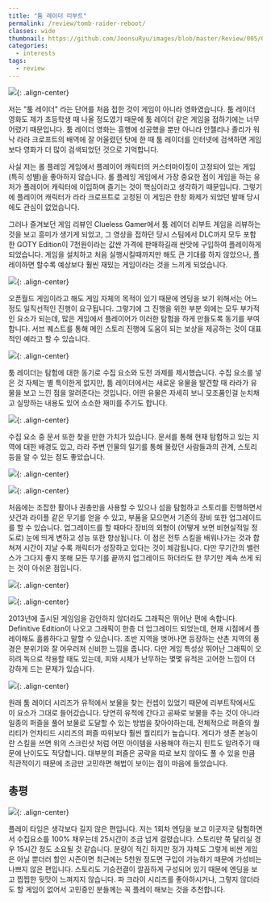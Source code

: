 ```yaml
---
title: "툼 레이더 리부트"
permalink: /review/tomb-raider-reboot/
classes: wide
thumbnail: https://github.com/JoonsuRyu/images/blob/master/Review/005/00.jpg?raw=true
categories:
  - interests
tags:
  - review
---
```


![](https://github.com/JoonsuRyu/images/blob/master/Review/005/00.jpg?raw=true){: .align-center}

저는 "툼 레이더" 라는 단어를 처음 접한 것이 게임이 아니라 영화였습니다. 툼 레이더 영화도 제가 초등학생 때 나올 정도였기 때문에 툼 레이더 같은 게임을 접하기에는 너무 어렸기 때문입니다. 툼 레이더 영화는 흥행에 성공했을 뿐만 아니라 안젤리나 졸리가 워낙 라라 크로프트의 배역에 잘 어울렸던 탓에 한 때 툼 레이더를 인터넷에 검색하면 게임보다 영화가 더 많이 검색되었던 것으로 기억합니다.

사실 저는 롤 플레잉 게임에서 플레이어 캐릭터의 커스터마이징이 고정되어 있는 게임(특히 성별)을 좋아하지 않습니다. 롤 플레잉 게임에서 가장 중요한 점이 게임을 하는 유저가 플레이어 캐릭터에 이입하며 즐기는 것이 핵심이라고 생각하기 때문입니다. 그렇기에 플레이어 캐릭터가 라라 크로프트로 고정된 이 게임은 한창 화제가 되었던 발매 당시에도 관심이 없었습니다.

그러나 즐겨보던 게임 리뷰인 Clueless Gamer에서 툼 레이더 리부트 게임을 리뷰하는 것을 보고 흥미가 생기게 되었고, 그 영상을 접하던 당시 스팀에서 DLC까지 모두 포함한 GOTY Edition이 7천원이라는 값싼 가격에 판매하길래 싼맛에 구입하여 플레이하게 되었습니다. 게임을 설치하고 처음 실행시킬때까지만 해도 큰 기대를 하지 않았으나, 플레이하면 할수록 예상보다 훨씬 재밌는 게임이라는 것을 느끼게 되었습니다.

![](https://github.com/JoonsuRyu/images/blob/master/Review/005/01.jpg?raw=true){: .align-center}

오픈월드 게임이라고 해도 게임 자체의 목적이 있기 때문에 엔딩을 보기 위해서는 어느정도 일직선적인 진행이 요구됩니다. 그렇기에 그 진행을 위한 부분 외에는 모두 부가적인 요소가 되는데, 많은 게임에서 플레이어가 이러한 탐험을 하게 만들도록 동기를 부여합니다. 서브 퀘스트를 통해 메인 스토리 진행에 도움이 되는 보상을 제공하는 것이 대표적인 예라고 할 수 있습니다.

![](https://github.com/JoonsuRyu/images/blob/master/Review/005/02.jpg?raw=true){: .align-center}

툼 레이더는 탐험에 대한 동기로 수집 요소와 도전 과제를 제시했습니다. 수집 요소를 넣은 것 자체는 별 특이한게 없지만, 툼 레이더에서는 새로운 유물을 발견할 때 라라가 유물을 보고 느낀 점을 알려준다는 것입니다. 어떤 유물은 자세히 보니 모조품인걸 눈치채고 실망하는 내용도 있어 소소한 재미를 주기도 합니다.

![](https://github.com/JoonsuRyu/images/blob/master/Review/005/03.jpg?raw=true){: .align-center}

수집 요소 중 문서 또한 찾을 만한 가치가 있습니다. 문서를 통해 현재 탐험하고 있는 지역에 대한 배경도 있고, 라라 주변 인물의 일기를 통해 몰랐던 사람들과의 관계, 스토리 등을 알 수 있는 점도 좋았습니다.

![](https://github.com/JoonsuRyu/images/blob/master/Review/005/04.jpg?raw=true){: .align-center}

![](https://github.com/JoonsuRyu/images/blob/master/Review/005/05.jpg?raw=true){: .align-center}

처음에는 조잡한 활이나 권총만을 사용할 수 있으나 섬을 탐험하고 스토리를 진행하면서 샷건과 라이플 같은 무기를 얻을 수 있고, 부품을 모으면서 기존의 장비 또한 업그레이드를 할 수 있습니다. 업그레이드를 할 때마다 장비의 외형이 (어떻게 보면 비현실적일 정도로) 눈에 띄게 변하고 성능 또한 향상됩니다. 이 점은 전투 스킬을 배워나가는 것과 합쳐져 시간이 지날 수록 캐릭터가 성장하고 있다는 것이 체감됩니다. 다만 무기간의 밸런스가 그다지 좋지 못해 모든 무기를 끝까지 업그레이드 하더라도 한 무기만 계속 쓰게 되는 것이 아쉬운 점입니다.

![](https://github.com/JoonsuRyu/images/blob/master/Review/005/06.jpg?raw=true){: .align-center}

![](https://github.com/JoonsuRyu/images/blob/master/Review/005/07.jpg?raw=true){: .align-center}

2013년에 출시된 게임임을 감안하지 않더라도 그래픽은 뛰어난 편에 속합니다. Definitive Edition이 나오고 그래픽이 한층 더 업그레이드 되었는데, 현재 시점에서 플레이해도 훌륭하다고 말할 수 있습니다. 초반 지역을 벗어나면 등장하는 산촌 지역의 풍경은 분위기와 잘 어우러져 신비한 느낌을 줍니다. 다만 게임 특성상 뛰어난 그래픽이 오히려 독으로 작용할 때도 있는데, 피와 시체가 난무하는 몇몇 유적은 고어한 느낌이 더 강하게 드는 문제가 있습니다.

![](https://github.com/JoonsuRyu/images/blob/master/Review/005/08.jpg?raw=true){: .align-center}

원래 툼 레이더 시리즈가 유적에서 보물을 찾는 컨셉이 있었기 때문에 리부트작에서도 이 요소가 그대로 들어갔습니다. 당연히 유적에 간다고 공짜로 보물을 주는 것이 아니라 일종의 퍼즐을 풀어 보물로 도달할 수 있는 방법을 찾아야하는데, 전체적으로 퍼즐의 퀄리티가 언차티드 시리즈의 퍼즐 따위보다 훨씬 퀄리티가 높습니다. 게다가 생존 본능이란 스킬을 쓰면 위의 스크린샷 처럼 어떤 아이템을 사용해야 하는지 힌트도 알려주기 때문에 난이도도 적당합니다. 대부분의 퍼즐은 공략을 따로 보지 않아도 풀 수 있을 만큼 직관적이기 때문에 조금만 고민하면 해법이 보이는 점이 마음에 들었습니다.

## 총평

![](https://github.com/JoonsuRyu/images/blob/master/Review/005/09.png?raw=true){: .align-center}

플레이 타임은 생각보다 길지 않은 편입니다. 저는 1회차 엔딩을 보고 이곳저곳 탐험하면서 수집요소를 100% 채우는데 25시간이 조금 넘게 걸렸습니다. 스토리만 쭉 달리실 경우 15시간 정도 소요될 것 같습니다. 분량이 적긴 하지만 정가 자체도 그렇게 비싼 게임은 아닐 뿐더러 할인 시즌이면 최근에는 5천원 정도면 구입이 가능하기 때문에 가성비는 나쁘지 않은 편입니다. 스토리도 기승전결이 깔끔하게 구성되어 있기 때문에 엔딩을 보고 찝찝한 뒷맛이 느껴지지 않습니다. 파 크라이 시리즈를 좋아하시거나, 그렇지 않더라도 할 게임이 없어서 고민중인 분들께는 꼭 플레이 해보는 것을 추천합니다.